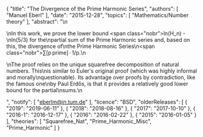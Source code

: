 {
    "title": "The Divergence of the Prime Harmonic Series",
    "authors": [
        "Manuel Eberl"
    ],
    "date": "2015-12-28",
    "topics": [
        "Mathematics/Number theory"
    ],
    "abstract": "\n<p>\nIn this work, we prove the lower bound <span class=\"nobr\">ln(H_n) -\nln(5/3)</span> for the\npartial sum of the Prime Harmonic series and, based on this, the divergence of\nthe Prime Harmonic Series\n<span class=\"nobr\">∑[p&thinsp;prime]&thinsp;·&thinsp;1/p.</span>\n</p><p>\nThe proof relies on the unique squarefree decomposition of natural numbers. This\nis similar to Euler's original proof (which was highly informal and morally\nquestionable). Its advantage over proofs by contradiction, like the famous one\nby Paul Erdős, is that it provides a relatively good lower bound for the partial\nsums.\n</p>",
    "notify": [
        "eberlm@in.tum.de"
    ],
    "licence": "BSD",
    "olderReleases": [
        {
            "2019": "2019-06-11"
        },
        {
            "2018": "2018-08-16"
        },
        {
            "2017": "2017-10-10"
        },
        {
            "2016-1": "2016-12-17"
        },
        {
            "2016": "2016-02-22"
        },
        {
            "2015": "2016-01-05"
        }
    ],
    "theories": [
        "Squarefree_Nat",
        "Prime_Harmonic_Misc",
        "Prime_Harmonic"
    ]
}